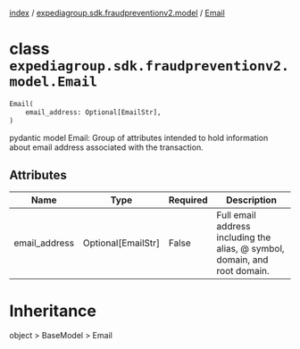 [index](index.md) /
[expediagroup.sdk.fraudpreventionv2.model](expediagroup.sdk.fraudpreventionv2.model.md)
/ [Email](Email.md)

# class `expediagroup.sdk.fraudpreventionv2.model.Email`

```python
Email(
    email_address: Optional[EmailStr],
)
```

pydantic model Email: Group of attributes intended to hold information
about email address associated with the transaction.

## Attributes

| Name          | Type                 | Required | Description                                                                |
| ------------- | -------------------- | -------- | -------------------------------------------------------------------------- |
| email_address | Optional\[EmailStr\] | False    | Full email address including the alias, @ symbol, domain, and root domain. |

# Inheritance

object > BaseModel > Email
